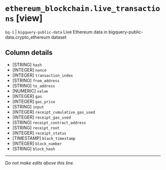 # `ethereum_blockchain.live_transactions` [view]
`bq-1` | `bigquery-public-data`
Live Ethereum data in bigquery-public-data.crypto_ethereum dataset

## Column details
* [STRING]    `hash`
* [INTEGER]   `nonce`
* [INTEGER]   `transaction_index`
* [STRING]    `from_address`
* [STRING]    `to_address`
* [NUMERIC]   `value`
* [INTEGER]   `gas`
* [INTEGER]   `gas_price`
* [STRING]    `input`
* [INTEGER]   `receipt_cumulative_gas_used`
* [INTEGER]   `receipt_gas_used`
* [STRING]    `receipt_contract_address`
* [STRING]    `receipt_root`
* [INTEGER]   `receipt_status`
* [TIMESTAMP] `block_timestamp`
* [INTEGER]   `block_number`
* [STRING]    `block_hash`

-------------------------------------------------------------------------------
*Do not make edits above this line.*
